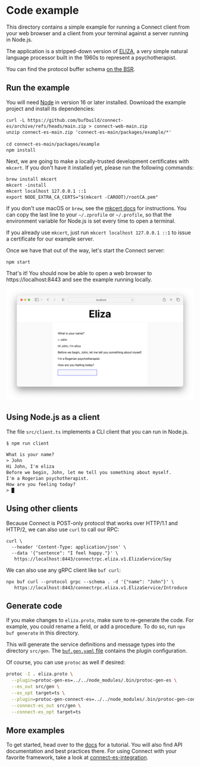 # Code example

This directory contains a simple example for running a Connect client from your web browser and a
client from your terminal against a server running in Node.js.

The application is a stripped-down version of [ELIZA](https://en.wikipedia.org/wiki/ELIZA), a very
simple natural language processor built in the 1960s to represent a psychotherapist.

You can find the protocol buffer schema [on the BSR](https://buf.build/connectrpc/eliza/file/main:connectrpc/eliza/v1/eliza.proto).

## Run the example

You will need [Node](https://nodejs.org/en/download/) in version 16 or later installed. Download
the example project and install its dependencies:

```shell
curl -L https://github.com/bufbuild/connect-es/archive/refs/heads/main.zip > connect-web-main.zip
unzip connect-es-main.zip 'connect-es-main/packages/example/*'

cd connect-es-main/packages/example
npm install
```

Next, we are going to make a locally-trusted development certificates with `mkcert`.
If you don't have it installed yet, please run the following commands:

```shell
brew install mkcert
mkcert -install
mkcert localhost 127.0.0.1 ::1
export NODE_EXTRA_CA_CERTS="$(mkcert -CAROOT)/rootCA.pem"
```

If you don't use macOS or `brew`, see the [mkcert docs](https://github.com/FiloSottile/mkcert#installation)
for instructions. You can copy the last line to your `~/.zprofile` or `~/.profile`, so that
the environment variable for Node.js is set every time to open a terminal.

If you already use `mkcert`, just run `mkcert localhost 127.0.0.1 ::1` to issue a certificate
for our example server.

Once we have that out of the way, let's start the Connect server:

```shell
npm start
```

That's it!  You should now be able to open a web browser to https://localhost:8443 and see the
example running locally.

![Screenshot](README.png)


## Using Node.js as a client

The file `src/client.ts` implements a CLI client that you can run in Node.js.

```shell
$ npm run client
```

```
What is your name?
> John
Hi John, I'm eliza
Before we begin, John, let me tell you something about myself.
I'm a Rogerian psychotherapist.
How are you feeling today?
> █
```

## Using other clients

Because Connect is POST-only protocol that works over HTTP/1.1 and HTTP/2, we can also use
`curl` to call our RPC:

```shell
curl \
  --header 'Content-Type: application/json' \
  --data '{"sentence": "I feel happy."}' \
   https://localhost:8443/connectrpc.eliza.v1.ElizaService/Say
```

We can also use any gRPC client like `buf curl`:

```shell
npx buf curl --protocol grpc --schema . -d '{"name": "John"}' \
   https://localhost:8443/connectrpc.eliza.v1.ElizaService/Introduce
```


## Generate code

If you make changes to `eliza.proto`, make sure to re-generate the code. For example, you could rename a field, or
add a procedure. To do so, run `npx buf generate` in this directory.

This will generate the service definitions and message types into the directory `src/gen`. The
[`buf.gen.yaml` file](./buf.gen.yaml) contains the plugin configuration.

Of course, you can use `protoc` as well if desired:

```bash
protoc -I . eliza.proto \
  --plugin=protoc-gen-es=../../node_modules/.bin/protoc-gen-es \
  --es_out src/gen \
  --es_opt target=ts \
  --plugin=protoc-gen-connect-es=../../node_modules/.bin/protoc-gen-connect-es \
  --connect-es_out src/gen \
  --connect-es_opt target=ts
```

## More examples

To get started, head over to the [docs](https://connectrpc.com/docs/web/getting-started)
for a tutorial. You will also find API documentation and best practices there.
For using Connect with your favorite framework, take a look at
[connect-es-integration](https://github.com/bufbuild/connect-es-integration).
